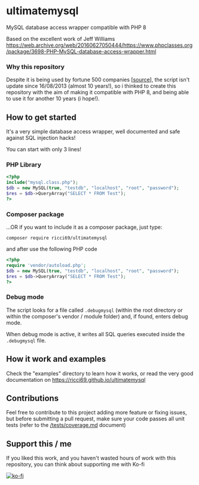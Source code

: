 # ultimatemysql
MySQL database access wrapper compatible with PHP 8

Based on the excellent work of Jeff Williams
https://web.archive.org/web/20160627050444/https://www.phpclasses.org/package/3698-PHP-MySQL-database-access-wrapper.html

### Why this repository
Despite it is being used by fortune 500 companies [[source](https://web.archive.org/web/20160116102101/https://www.phpclasses.org/discuss/package/3698/thread/72/)], the script isn't update since 16/08/2013 (almost 10 years!), so i thinked to create this repository with the aim of making it compatible with PHP 8, and being able to use it for another 10 years (i hope!).

## How to get started
It's a very simple database access wrapper, well documented and safe against SQL injection hacks!

You can start with only 3 lines!

### PHP Library
```php
<?php
include("mysql.class.php");
$db = new MySQL(true, "testdb", "localhost", "root", "password");
$res = $db->QueryArray("SELECT * FROM Test");
?>
```

### Composer package
...OR if you want to include it as a composer package, just type:
```shell
composer require ricci69/ultimatemysql
```
and after use the following PHP code
```php
<?php
require 'vendor/autoload.php';
$db = new MySQL(true, "testdb", "localhost", "root", "password");
$res = $db->QueryArray("SELECT * FROM Test");
?>
```

### Debug mode
The script looks for a file called ```.debugmysql``` (within the root directory or within the composer's vendor / module folder) and, if found, enters debug mode.

When debug mode is active, it writes all SQL queries executed inside the ```.debugmysql``` file.

## How it work and examples
Check the "examples" directory to learn how it works, or read the very good documentation on https://ricci69.github.io/ultimatemysql


## Contributions
Feel free to contribute to this project adding more feature or fixing issues, but before submitting a pull request, make sure your code passes all unit tests (refer to the [/tests/coverage.md](/tests/coverage.md) document)


## Support this / me
If you liked this work, and you haven't wasted hours of work with this repository, you can think about supporting me with Ko-fi

[![ko-fi](https://ko-fi.com/img/githubbutton_sm.svg)](https://ko-fi.com/P5P5FY846)

